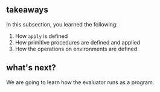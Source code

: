 ## takeaways

In this subsection, you learned the following:

  1. How `apply` is defined
  2. How primitive procedures are defined and applied
  3. How the operations on environments are defined

## what's next?

We are going to learn how the evaluator runs as a program.

